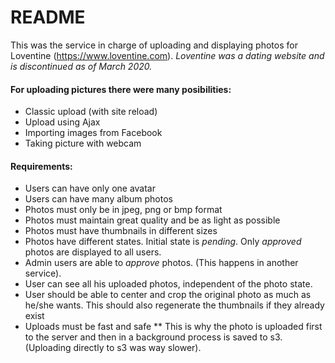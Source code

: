 # README

This was the service in charge of uploading and displaying photos for Loventine (https://www.loventine.com). *Loventine was a dating website and is discontinued as of March 2020.*

#### For uploading pictures there were many posibilities:
* Classic upload (with site reload)
* Upload using Ajax
* Importing images from Facebook
* Taking picture with webcam

#### Requirements: 
* Users can have only one avatar
* Users can have many album photos
* Photos must only be in jpeg, png or bmp format
* Photos must maintain great quality and be as light as possible 
* Photos must have thumbnails in different sizes
* Photos have different states. Initial state is *pending*. Only *approved* photos are displayed to all users.
* Admin users are able to *approve* photos. (This happens in another service).
* User can see all his uploaded photos, independent of the photo state.
* User should be able to center and crop the original photo as much as he/she wants. This should also regenerate the thumbnails if they already exist
* Uploads must be fast and safe
** This is why the photo is uploaded first to the server and then in a background process is saved to s3. (Uploading directly to s3 was way slower).
